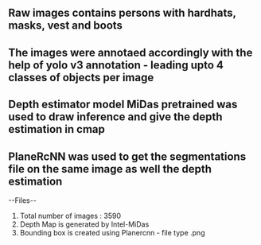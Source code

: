 ## Raw images contains persons with hardhats, masks, vest and boots
## The images were annotaed accordingly with the help of yolo v3 annotation  - leading upto 4 classes of objects per image 
## Depth estimator model MiDas pretrained was used to draw inference and give the depth estimation in cmap
## PlaneRcNN was used to get the segmentations file on the same image as well the depth estimation

--Files--

1. Total number of images : 3590
2. Depth Map is generated by Intel-MiDas
3. Bounding box is created using Planercnn - file type .png
